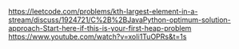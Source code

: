 https://leetcode.com/problems/kth-largest-element-in-a-stream/discuss/1924721/C%2B%2BJavaPython-optimum-solution-approach-Start-here-if-this-is-your-first-heap-problem
​
https://www.youtube.com/watch?v=xoIi1TuOPRs&t=1s